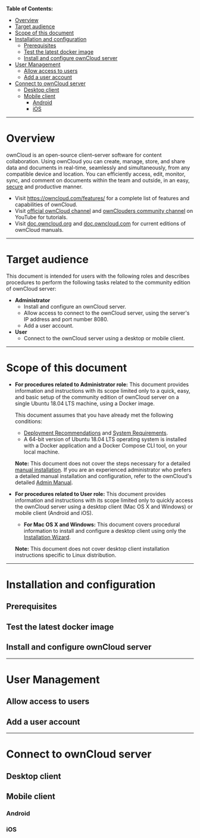 **Table of Contents:**
  - [Overview](#overview)
  - [Target audience](#target-audience)
  - [Scope of this document](#scope-of-this-document)
  - [Installation and configuration](#installation-and-configuration)
    - [Prerequisites](#prerequisites)
    - [Test the latest docker image](#test-the-latest-docker-image)
    - [Install and configure ownCloud server](#install-and-configure-owncloud-server)
  - [User Management](#user-management)
    - [Allow access to users](#allow-access-to-users)
    - [Add a user account](#add-a-user-account)
  - [Connect to ownCloud server](#connect-to-owncloud-server)
    - [Desktop client](#desktop-client)
    - [Mobile client](#mobile-client)
      - [Android](#android)
      - [iOS](#ios)
  
 ___

# Overview
ownCloud is an open-source client–server software for content collaboration. Using ownCloud you can create, manage, store, and share data and documents in real-time, seamlessly and simultaneously, from any compatible device and location. You can efficiently access, edit, monitor, sync, and comment on documents within the team and outside, in an easy, [secure](https://owncloud.com/product/security/) and productive manner.

- Visit https://owncloud.com/features/ for a complete list of features and capabilities of ownCloud.
- Visit [official ownCloud channel](https://www.youtube.com/channel/UC_4gez4lsWqciH-otOlXo5w) and [ownClouders community channel](https://www.youtube.com/channel/UCA8Ehsdu3KaxSz5KOcCgHbw) on YouTube for tutorials.
- Visit [doc.owncloud.org](https://doc.owncloud.org/) and [doc.owncloud.com](https://doc.owncloud.com/) for current editions of ownCloud manuals.

---

# Target audience
This document is intended for users with the following roles and describes procedures to perform the following tasks related to  the community edition of ownCloud server:
- **Administrator**
  - Install and configure an ownCloud server.
  - Allow access to connect to the ownCloud server, using the server's IP address and port number 8080.
  - Add a user account.
- **User**
  - Connect to the ownCloud server using a desktop or mobile client.
---

# Scope of this document
- **For procedures related to Administrator role:** This document provides information and instructions with its scope limited only to a quick, easy, and basic setup of the community edition of ownCloud server on a single Ubuntu 18.04 LTS machine, using a Docker image.

  This document assumes that you have already met the following conditions:
  - [Deployment Recommendations](https://doc.owncloud.com/server/10.5/admin_manual/installation/deployment_recommendations.html) and [System Requirements](https://doc.owncloud.com/server/10.5/admin_manual/installation/system_requirements.html).
  - A 64-bit version of Ubuntu 18.04 LTS operating system is installed with a Docker application and a Docker Compose CLI tool, on your local machine.

  **Note:** This document does not cover the steps necessary for a detailed [manual installation](https://doc.owncloud.org/server/10.5/admin_manual/installation/manual_installation.html). If you are an experienced administrator who prefers a detailed manual installation and configuration, refer to the ownCloud's detailed [Admin Manual](https://doc.owncloud.org/server/10.5/admin_manual/installation/).
  
- **For procedures related to User role:** This document provides information and instructions with its scope limited only to quickly access the ownCloud server using a desktop client (Mac OS X and Windows) or mobile client (Android and iOS).

  - **For Mac OS X and Windows:** This document covers procedural information to install and configure a desktop client using only the [Installation Wizard](https://doc.owncloud.com/desktop/installing.html#installation-wizard).
  
  **Note:** This document does not cover desktop client installation instructions specific to Linux distribution.

---

# Installation and configuration

## Prerequisites

## Test the latest docker image
## Install and configure ownCloud server


---

# User Management

## Allow access to users

## Add a user account

---

# Connect to ownCloud server

## Desktop client

## Mobile client

### Android

### iOS
